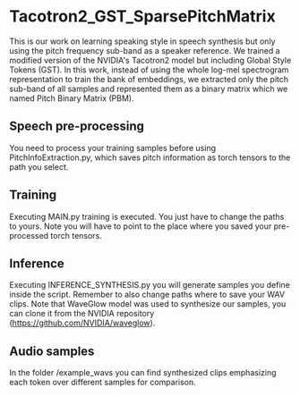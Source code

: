 # Tacotron2_GST_SparsePitchMatrix
This is our work on learning speaking style in speech synthesis but only using the pitch frequency sub-band as a speaker reference. We trained a modified version of the NVIDIA's Tacotron2 model but including Global Style Tokens (GST). In this work, instead of using the whole log-mel spectrogram representation to train the bank of embeddings, we extracted only the pitch sub-band of all samples and represented them as a binary matrix which we named Pitch Binary Matrix (PBM).  

## Speech pre-processing
You need to process your training samples before using PitchInfoExtraction.py, which saves pitch information as torch tensors to the path you select.

## Training
Executing MAIN.py training is executed. You just have to change the paths to yours. Note you will have to point to the place where you saved your pre-processed torch tensors.

## Inference
Executing INFERENCE_SYNTHESIS.py you will generate samples you define inside the script. Remember to also change paths where to save your WAV clips.
Note that WaveGlow model was used to synthesize our samples, you can clone it from the NVIDIA repository (https://github.com/NVIDIA/waveglow).

## Audio samples
In the folder /example_wavs you can find synthesized clips emphasizing each token over different samples for comparison. 
